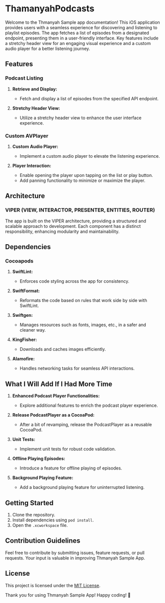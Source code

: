 
# ThamanyahPodcasts

Welcome to the Thmanyah Sample app documentation! This iOS application provides users with a seamless experience for discovering and listening to playlist episodes. The app fetches a list of episodes from a designated endpoint, presenting them in a user-friendly interface. Key features include a stretchy header view for an engaging visual experience and a custom audio player for a better listening journey.

## Features

### Podcast Listing

1. **Retrieve and Display:**
   - Fetch and display a list of episodes from the specified API endpoint.

2. **Stretchy Header View:**
   - Utilize a stretchy header view to enhance the user interface experience.

### Custom AVPlayer

1. **Custom Audio Player:**
   - Implement a custom audio player to elevate the listening experience.

2. **Player Interaction:**
   - Enable opening the player upon tapping on the list or play button.
   - Add panning functionality to minimize or maximize the player.

## Architecture

### VIPER (VIEW, INTERACTOR, PRESENTER, ENTITIES, ROUTER)

The app is built on the VIPER architecture, providing a structured and scalable approach to development. Each component has a distinct responsibility, enhancing modularity and maintainability.

## Dependencies

### Cocoapods

1. **SwiftLint:**
   - Enforces code styling across the app for consistency.

2. **SwiftFormat:**
   - Reformats the code based on rules that work side by side with SwiftLint.

3. **Swiftgen:**
   - Manages resources such as fonts, images, etc., in a safer and cleaner way.

4. **KingFisher:**
   - Downloads and caches images efficiently.

5. **Alamofire:**
   - Handles networking tasks for seamless API interactions.

## What I Will Add If I Had More Time

1. **Enhanced Podcast Player Functionalities:**
   - Explore additional features to enrich the podcast player experience.

2. **Release PodcastPlayer as a CocoaPod:**
   - After a bit of revamping, release the PodcastPlayer as a reusable CocoaPod.

3. **Unit Tests:**
   - Implement unit tests for robust code validation.

4. **Offline Playing Episodes:**
   - Introduce a feature for offline playing of episodes.

5. **Background Playing Feature:**
   - Add a background playing feature for uninterrupted listening.

## Getting Started

1. Clone the repository.
2. Install dependencies using `pod install`.
3. Open the `.xcworkspace` file.

## Contribution Guidelines

Feel free to contribute by submitting issues, feature requests, or pull requests. Your input is valuable in improving Thmanyah Sample App.

## License

This project is licensed under the [MIT License](LICENSE).

Thank you for using Thmanyah Sample App! Happy coding! 🚀
